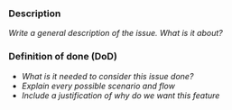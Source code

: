 ### Description

_Write a general description of the issue. What is it about?_

### Definition of done (DoD)

* _What is it needed to consider this issue done?_
* _Explain every possible scenario and flow_
* _Include a justification of why do we want this feature_